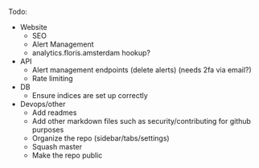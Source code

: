 Todo:
- Website
  - SEO
  - Alert Management
  - analytics.floris.amsterdam hookup?
- API
  - Alert management endpoints (delete alerts) (needs 2fa via email?)
  - Rate limiting
- DB
  - Ensure indices are set up correctly
- Devops/other
  - Add readmes
  - Add other markdown files such as security/contributing for github purposes
  - Organize the repo (sidebar/tabs/settings)
  - Squash master
  - Make the repo public
